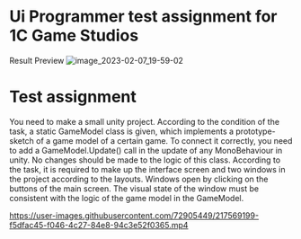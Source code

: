 # Ui Programmer test assignment for 1C Game Studios
Result Preview
![image_2023-02-07_19-59-02](https://user-images.githubusercontent.com/72905449/217314090-2e766ff2-30bf-41ad-87e6-018e1a3d3abd.png)
# Test assignment
You need to make a small unity project. According to the condition of the task, a static GameModel class is given, which implements a prototype-sketch of a game model of a certain game. To connect it correctly, you need to add a GameModel.Update() call in the update of any MonoBehaviour in unity. No changes should be made to the logic of this class. According to the task, it is required to make up the interface screen and two windows in the project according to the layouts. Windows open by clicking on the buttons of the main screen. The visual state of the window must be consistent with the logic of the game model in the GameModel.

https://user-images.githubusercontent.com/72905449/217569199-f5dfac45-f046-4c27-84e8-94c3e52f0365.mp4
